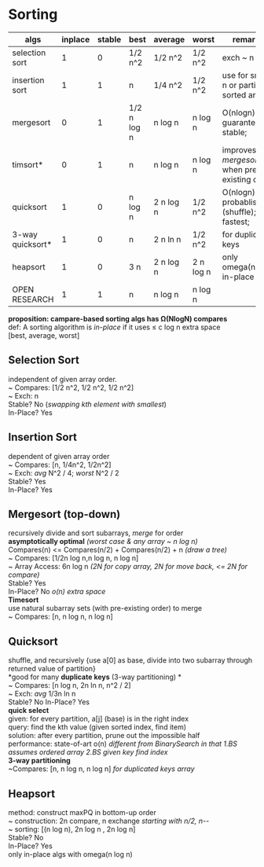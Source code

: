 # Sorting
  
  algs | inplace | stable | best | average | worst | remarks  
  ---- | ---- | ---- | ---- | ---- | ---- | ----  
  selection sort | 1 | 0 | 1/2 n^2 | 1/2 n^2 | 1/2 n^2 | exch ~ n  
  insertion sort | 1 | 1 | n | 1/4 n^2 | 1/2 n^2 | use for small n or partially sorted arrays  
  mergesort | 0 | 1 | 1/2 n log n | n log n | n log n | O(nlogn) guarantee; stable;   
  timsort* | 0 | 1 | n | n log n | n log n | improves *mergesort* when pre-existing order  
  quicksort | 1 | 0 | n log n | 2 n log n | 1/2 n^2 | O(nlogn) probablistic (shuffle); fastest;   
  3-way quicksort* | 1 | 0 | n | 2 n ln n | 1/2 n^2 | for duplicate keys  
  heapsort | 1 | 0 | 3 n | 2 n log n | 2 n log n | only omega(nlogn) in-place algs; 
  OPEN RESEARCH | 1 | 1 | n | n log n | n log n | 
  
  
  

**proposition: campare-based sorting algs has Ω(NlogN) compares**  
def: A sorting algorithm is *in-place* if it uses ≤ c log n extra space  
[best, average, worst]  
  
## Selection Sort     
independent of given array order.  
~ Compares: [1/2 n^2, 1/2 n^2, 1/2 n^2]  
~ Exch: n  
Stable? No (*swapping kth element with smallest*)  
In-Place? Yes  

## Insertion Sort    
dependent of given array order  
~ Compares: [n, 1/4n^2, 1/2n^2]  
~ Exch: *avg* N^2 / 4; *worst* N^2 / 2  
Stable? Yes  
In-Place? Yes  

## Mergesort (top-down)   
recursively divide and sort subarrays, *merge* for order  
**asymptotically optimal** *(worst case & any array ~ n log n)*  
Compares(n) <= Compares(n/2) + Compares(n/2) + n *(draw a tree)*  
~ Compares: [1/2n log n,n log n, n log n]  
~ Array Access: 6n log n *(2N for copy array, 2N for move back, <= 2N for compare)*  
Stable? Yes  
In-Place? No  *o(n) extra space*  
**Timesort**  
use natural subarray sets (with pre-existing order) to merge  
~ Compares: [n, n log n, n log n]  

## Quicksort   
shuffle, and recursively {use a[0] as base, divide into two subarray through returned value of partition}  
*good for many **duplicate keys** (3-way partitioning) *  
~ Compares: [n log n, 2n ln n, n^2 / 2]  
~ Exch: *avg* 1/3n ln n  
Stable? No 
In-Place? Yes  
**quick select**  
given: for every partition, a[j] (base) is in the right index    
query: find the kth value (given sorted index, find item)    
solution: after every partition, prune out the impossible half  
performance: state-of-art o(n) *different from BinarySearch in that 1.BS assumes ordered array 2.BS given key find index*  
**3-way partitioning**    
~Compares: [n, n log n, n log n] *for duplicated keys array*  

## Heapsort  
method: construct maxPQ in bottom-up order  
~ construction: 2n compare, n exchange *starting with n/2, n--*  
~ sorting: [(n log n), 2n log n , 2n log n]  
Stable? No  
In-Place? Yes  
only in-place algs with omega(n log n)  








